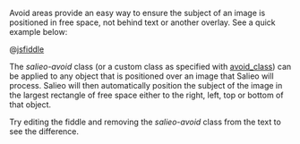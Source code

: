 Avoid areas provide an easy way to ensure the subject of an image is positioned in free space, not behind text or another overlay. See a quick example below:

@[jsfiddle](q6wu82ru)

The *salieo-avoid* class (or a custom class as specified with [avoid_class](#avoid_class)) can be applied to any object that is positioned over an image that Salieo will process. Salieo will then automatically position the subject of the image in the largest rectangle of free space either to the right, left, top or bottom of that object.

Try editing the fiddle and removing the *salieo-avoid* class from the text to see the difference.

